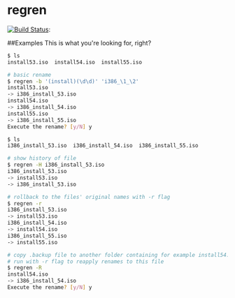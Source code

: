 regren
======
[![Build Status](https://travis-ci.org/adamruzicka/regren.svg?branch=master)](https://travis-ci.org/adamruzicka/regren):

##Examples
This is what you're looking for, right?
```bash
$ ls
install53.iso  install54.iso  install55.iso

# basic rename
$ regren -b '(install)(\d\d)' 'i386_\1_\2'
install53.iso
-> i386_install_53.iso
install54.iso
-> i386_install_54.iso
install55.iso
-> i386_install_55.iso
Execute the rename? [y/N] y

$ ls
i386_install_53.iso  i386_install_54.iso  i386_install_55.iso

# show history of file
$ regren -H i386_install_53.iso
i386_install_53.iso
-> install53.iso
-> i386_install_53.iso

# rollback to the files' original names with -r flag
$ regren -r
i386_install_53.iso
-> install53.iso
i386_install_54.iso
-> install54.iso
i386_install_55.iso
-> install55.iso

# copy .backup file to another folder containing for example install54.iso
# run with -r flag to reapply renames to this file
$ regren -R
install54.iso
-> i386_install_54.iso
Execute the rename? [y/N] y
